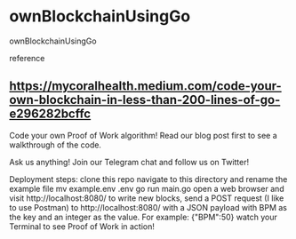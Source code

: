 # ownBlockchainUsingGo
ownBlockchainUsingGo

reference 
## https://mycoralhealth.medium.com/code-your-own-blockchain-in-less-than-200-lines-of-go-e296282bcffc

Code your own Proof of Work algorithm!
Read our blog post first to see a walkthrough of the code.

Ask us anything!
Join our Telegram chat and follow us on Twitter!

Deployment steps:
clone this repo
navigate to this directory and rename the example file mv example.env .env
go run main.go
open a web browser and visit http://localhost:8080/
to write new blocks, send a POST request (I like to use Postman) to http://localhost:8080/ with a JSON payload with BPM as the key and an integer as the value. For example:
{"BPM":50}
watch your Terminal to see Proof of Work in action!